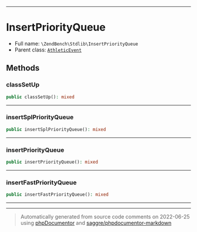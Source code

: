 ***

# InsertPriorityQueue





* Full name: `\ZendBench\Stdlib\InsertPriorityQueue`
* Parent class: [`AthleticEvent`](../../Athletic/AthleticEvent.md)




## Methods


### classSetUp



```php
public classSetUp(): mixed
```











***

### insertSplPriorityQueue



```php
public insertSplPriorityQueue(): mixed
```











***

### insertPriorityQueue



```php
public insertPriorityQueue(): mixed
```











***

### insertFastPriorityQueue



```php
public insertFastPriorityQueue(): mixed
```











***


***
> Automatically generated from source code comments on 2022-06-25 using [phpDocumentor](http://www.phpdoc.org/) and [saggre/phpdocumentor-markdown](https://github.com/Saggre/phpDocumentor-markdown)

